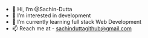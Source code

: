 - 👋 Hi, I’m @Sachin-Dutta
- 👀 I’m interested in development
- 🌱 I’m currently learning full stack Web Development 
- 📫 Reach me at - sachinduttagithub@gmail.com 

<!---
Sachin-Dutta/Sachin-Dutta is a ✨ special ✨ repository because its `README.md` (this file) appears on your GitHub profile.
You can click the Preview link to take a look at your changes.
--->
